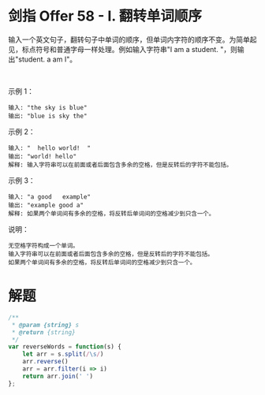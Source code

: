 # 剑指 Offer 58 - I. 翻转单词顺序

输入一个英文句子，翻转句子中单词的顺序，但单词内字符的顺序不变。为简单起见，标点符号和普通字母一样处理。例如输入字符串"I am a student. "，则输出"student. a am I"。

 

示例 1：
```
输入: "the sky is blue"
输出: "blue is sky the"
```
示例 2：
```
输入: "  hello world!  "
输出: "world! hello"
解释: 输入字符串可以在前面或者后面包含多余的空格，但是反转后的字符不能包括。
```
示例 3：
```
输入: "a good   example"
输出: "example good a"
解释: 如果两个单词间有多余的空格，将反转后单词间的空格减少到只含一个。 
```

说明：
```
无空格字符构成一个单词。
输入字符串可以在前面或者后面包含多余的空格，但是反转后的字符不能包括。
如果两个单词间有多余的空格，将反转后单词间的空格减少到只含一个。
```

# 解题
```js
/**
 * @param {string} s
 * @return {string}
 */
var reverseWords = function(s) {
    let arr = s.split(/\s/)
    arr.reverse()
    arr = arr.filter(i => i)
    return arr.join(' ')
};
```
